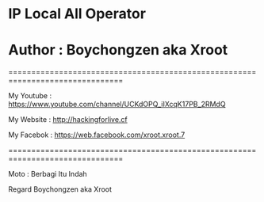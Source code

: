 # IP Local All Operator 

# Author : Boychongzen aka Xroot

===============================================================================

My Youtube : https://www.youtube.com/channel/UCKdOPQ_iIXcqK17PB_2RMdQ

My Website : http://hackingforlive.cf

My Facebok : https://web.facebook.com/xroot.xroot.7

===============================================================================

Moto : Berbagi Itu Indah


Regard Boychongzen aka Xroot
